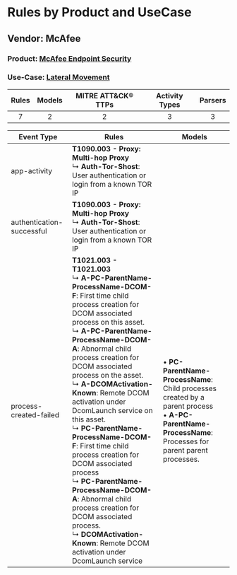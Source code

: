 Rules by Product and UseCase
============================
Vendor: McAfee
--------------
### Product: [McAfee Endpoint Security](../ds_mcafee_mcafee_endpoint_security.md)
### Use-Case: [Lateral Movement](../../../../UseCases/uc_lateral_movement.md)

| Rules | Models | MITRE ATT&CK® TTPs | Activity Types | Parsers |
|:-----:|:------:|:------------------:|:--------------:|:-------:|
|   7   |   2    |         2          |       3        |    3    |

| Event Type    | Rules    | Models    |
| ---- | ---- | ---- |
| app-activity    | <b>T1090.003 - Proxy: Multi-hop Proxy</b><br> ↳ <b>Auth-Tor-Shost</b>: User authentication or login from a known TOR IP    |    |
| authentication-successful | <b>T1090.003 - Proxy: Multi-hop Proxy</b><br> ↳ <b>Auth-Tor-Shost</b>: User authentication or login from a known TOR IP    |    |
| process-created-failed    | <b>T1021.003 - T1021.003</b><br> ↳ <b>A-PC-ParentName-ProcessName-DCOM-F</b>: First time child process creation for DCOM associated process on this asset.<br> ↳ <b>A-PC-ParentName-ProcessName-DCOM-A</b>: Abnormal child process creation for DCOM associated process on the asset.<br> ↳ <b>A-DCOMActivation-Known</b>: Remote DCOM activation under DcomLaunch service on this asset.<br> ↳ <b>PC-ParentName-ProcessName-DCOM-F</b>: First time child process creation for DCOM associated process<br> ↳ <b>PC-ParentName-ProcessName-DCOM-A</b>: Abnormal child process creation for DCOM associated process.<br> ↳ <b>DCOMActivation-Known</b>: Remote DCOM activation under DcomLaunch service |  • <b>PC-ParentName-ProcessName</b>: Child processes created by a parent process<br> • <b>A-PC-ParentName-ProcessName</b>: Processes for parent parent processes. |